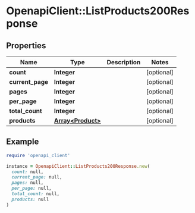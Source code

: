 # OpenapiClient::ListProducts200Response

## Properties

| Name | Type | Description | Notes |
| ---- | ---- | ----------- | ----- |
| **count** | **Integer** |  | [optional] |
| **current_page** | **Integer** |  | [optional] |
| **pages** | **Integer** |  | [optional] |
| **per_page** | **Integer** |  | [optional] |
| **total_count** | **Integer** |  | [optional] |
| **products** | [**Array&lt;Product&gt;**](Product.md) |  | [optional] |

## Example

```ruby
require 'openapi_client'

instance = OpenapiClient::ListProducts200Response.new(
  count: null,
  current_page: null,
  pages: null,
  per_page: null,
  total_count: null,
  products: null
)
```

